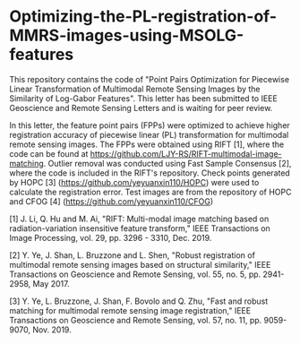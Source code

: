 # Optimizing-the-PL-registration-of-MMRS-images-using-MSOLG-features
This repository contains the code of "Point Pairs Optimization for Piecewise Linear Transformation of Multimodal Remote Sensing Images by the Similarity of Log-Gabor Features". This letter has been submitted to IEEE Geoscience and Remote Sensing Letters and is waiting for peer review.

In this letter, the feature point pairs (FPPs) were optimized to achieve higher registration accuracy of piecewise linear (PL) transformation for multimodal remote sensing images. The FPPs were obtained using RIFT [1], where the code can be found at https://github.com/LJY-RS/RIFT-multimodal-image-matching. Outlier removal was conducted using Fast Sample Consensus [2], where the code is included in the RIFT's repository. Check points generated by HOPC [3] (https://github.com/yeyuanxin110/HOPC) were used to calculate the registration error. Test images are from the repository of HOPC and CFOG [4] (https://github.com/yeyuanxin110/CFOG)

[1] J. Li, Q. Hu and M. Ai, "RIFT: Multi-modal image matching based on radiation-variation insensitive feature transform," IEEE Transactions on Image Processing, vol. 29, pp. 3296 - 3310, Dec. 2019. 

[2] Y. Ye, J. Shan, L. Bruzzone and L. Shen, "Robust registration of multimodal remote sensing images based on structural similarity," IEEE Transactions on Geoscience and Remote Sensing, vol. 55, no. 5, pp. 2941-2958, May 2017. 

[3] Y. Ye, L. Bruzzone, J. Shan, F. Bovolo and Q. Zhu, "Fast and robust matching for multimodal remote sensing image registration," IEEE Transactions on Geoscience and Remote Sensing, vol. 57, no. 11, pp. 9059-9070, Nov. 2019. 

